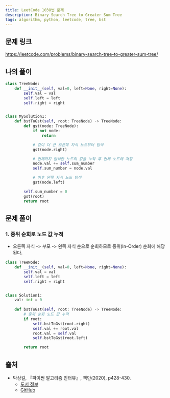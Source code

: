 ```yaml
---
title: LeetCode 1038번 문제
description: Binary Search Tree to Greater Sum Tree
tags: algorithm, python, leetcode, tree, bst
---
```


## 문제 링크

https://leetcode.com/problems/binary-search-tree-to-greater-sum-tree/

## 나의 풀이

```python
class TreeNode:
    def __init__(self, val=0, left=None, right=None):
        self.val = val
        self.left = left
        self.right = right


class MySolution1:
    def bstToGst(self, root: TreeNode) -> TreeNode:
        def gst(node: TreeNode):
            if not node:
                return

            # 값이 더 큰 오른쪽 자식 노드부터 탐색
            gst(node.right)

            # 현재까지 탐색한 노드의 값을 누적 후 현재 노드에 저장
            node.val += self.sum_number
            self.sum_number = node.val

            # 이후 왼쪽 자식 노드 탐색
            gst(node.left)

        self.sum_number = 0
        gst(root)
        return root
```

## 문제 풀이

### 1. 중위 순회로 노드 값 누적

- 오른쪽 자식 -> 부모 -> 왼쪽 자식 순으로 순회하므로 중위(In-Order) 순회에 해당된다.

```python
class TreeNode:
    def __init__(self, val=0, left=None, right=None):
        self.val = val
        self.left = left
        self.right = right


class Solution1:
    val: int = 0
    
    def bstToGst(self, root: TreeNode) -> TreeNode:
        # 중위 순회 노드 값 누적
        if root:
            self.bstToGst(root.right)
            self.val += root.val
            root.val = self.val
            self.bstToGst(root.left)

        return root
```

## 출처

- 박상길, 『파이썬 알고리즘 인터뷰』, 책만(2020), p428-430.
  - [도서 정보](https://www.onlybook.co.kr/entry/algorithm-interview)
  - [GitHub](https://github.com/onlybooks/algorithm-interview)
